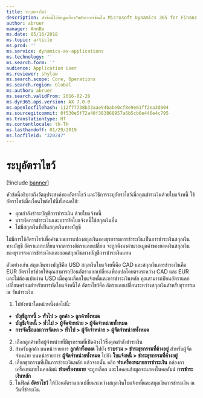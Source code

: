 ```yaml
---
title: ระบุอัตราไขว้
description: หัวข้อนี้ให้ข้อมูลเกี่ยวกับอัตราการข้ามใน Microsoft Dynamics 365 for Finance and Operations
author: abruer
manager: AnnBe
ms.date: 05/16/2018
ms.topic: article
ms.prod: ''
ms.service: dynamics-ax-applications
ms.technology: ''
ms.search.form: ''
audience: Application User
ms.reviewer: shylaw
ms.search.scope: Core, Operations
ms.search.region: Global
ms.author: abruer
ms.search.validFrom: 2016-02-28
ms.dyn365.ops.version: AX 7.0.0
ms.openlocfilehash: 112f77738b33aae94babe0cf8e9e61ff2ea3d004
ms.sourcegitcommit: 0f530e5f72a40f383868957a6b5cb0e446e4c795
ms.translationtype: HT
ms.contentlocale: th-TH
ms.lasthandoff: 01/29/2019
ms.locfileid: "320247"
---
```

# <a name="specify-the-cross-rate"></a>ระบุอัตราไขว้

[!include [banner](../includes/banner.md)]

หัวข้อนี้อธิบายถึงวัตถุประสงค์ของอัตราไขว้ และวิธีการระบุอัตราไขว้เมื่อคุณชำระเงินด้วยใบแจ้งหนี้  ใช้อัตราไขว้เมื่อเงื่อนไขต่อไปนี้ทั้งหมดใช้: 
-   คุณกำลังชำระบัญชีการชำระเงิน ด้วยใบแจ้งหนี้ 
-   บรรทัดการชำระเงินและบรรทัดใบแจ้งหนี้ใช้สกุลเงินอื่น 
-   ไม่มีสกุลเงินที่เป็นสกุลเงินทางบัญชี 

ไม่มีการใช้อัตราไขว้เพื่อคำนวณการแปลงสกุลเงินของธุรกรรมการชำระเงินเป็นการชำระเงินสกุลเงินทางบัญชี อัตราแลกเปลี่ยนจากตารางอัตราแลกเปลี่ยน จะถูกดึงมาคำนวณมูลค่าของยอดเงินสกุลเงินของธุรกรรมการชำระเงินและยอดสกุลเงินทางบัญชีการชำระเงินแทน 

ตัวอย่างเช่น สกุลเงินทางบัญชีคือ USD สกุลเงินใบแจ้งหนี้คือ CAD และสกุลเงินการชำระเงินคือ EUR  อัตราไขว้ช่วยให้คุณสามารถป้อนอัตราแลกเปลี่ยนเพื่อแปลโดยตรงระหว่าง CAD และ EUR และไม่ต้องแปลผ่าน USD เมื่อคุณเลือกใบแจ้งหนี้และการชำระเงินหลัก คุณสามารถป้อนอัตราแลกเปลี่ยนคร่อมสำหรับบรรทัดใบแจ้งหนี้ได้  อัตราไขว้คือ อัตราแลกเปลี่ยนระหว่างสกุลเงินสำหรับธุรกรรม ณ วันชำระเงิน

1.  ไปยังหน้าใดหน้าหนึ่งต่อไปนี้:
- **บัญชีลูกหนี้ > ทั่วไป > ลูกค้า > ลูกค้าทั้งหมด** 
- **บัญชีเจ้าหนี้ > ทั่วไป > ผู้จัดจำหน่าย > ผู้จัดจำหน่ายทั้งหมด** 
- **การจัดซื้อและการจัดหา > ทั่วไป > ผู้จัดจำหน่าย > ผู้จัดจำหน่ายทั้งหมด**
2.  เลือกลูกค้าหรือผู้จำหน่ายที่มีธุรกรรมที่เปิดค้างไว้ซึ่งคุณกำลังชำระเงิน 
3.  สำหรับลูกค้า บนหน้ารายการ **ลูกค้าทั้งหมด** ไปยัง **รวบรวม > ชำระธุรกรรมที่ค้างอยู่** สำหรับผู้จัดจำหน่าย บนหน้ารายการ **ผู้จัดจำหน่ายทั้งหมด** ไปยัง **ใบแจ้งหนี้ > ชำระธุรกรรมที่ค้างอยู่** 
4.  เลือกธุรกรรมที่เป็นการชำระเงินหลัก แล้วจากนั้น คลิก **ทำเครื่องหมายการชำระเงิน** กล่องกาเครื่องหมายในคอลัมน์ **ทำเครื่องหมาย** จะถูกเลือก และไอคอนข้อมูลจะแสดงในคอลัมน์ **การชำระเงินหลัก** 
5.  ในฟิลด์ **อัตราไขว้** ให้ป้อนอัตราแลกเปลี่ยนระหว่างสกุลเงินใบแจ้งหนี้และสกุลเงินการชำระเงิน ณ วันที่ชำระเงิน 
